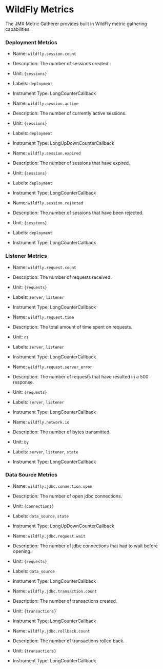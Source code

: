 # WildFly Metrics

The JMX Metric Gatherer provides built in WildFly metric gathering capabilities.

### Deployment Metrics
* Name: `wildfly.session.count`
* Description: The number of sessions created.
* Unit: `{sessions}`
* Labels: `deployment`
* Instrument Type: LongCounterCallback

* Name: `wildfly.session.active`
* Description: The number of currently active sessions.
* Unit: `{sessions}`
* Labels: `deployment`
* Instrument Type: LongUpDownCounterCallback

* Name: `wildfly.session.expired`
* Description: The number of sessions that have expired.
* Unit: `{sessions}`
* Labels: `deployment`
* Instrument Type: LongCounterCallback

* Name: `wildfly.session.rejected`
* Description: The number of sessions that have been rejected.
* Unit: `{sessions}`
* Labels: `deployment`
* Instrument Type: LongCounterCallback

### Listener Metrics
* Name: `wildfly.request.count`
* Description: The number of requests received.
* Unit: `{requests}`
* Labels: `server`, `listener`
* Instrument Type: LongCounterCallback

* Name: `wildfly.request.time`
* Description: The total amount of time spent on requests.
* Unit: `ns`
* Labels: `server`, `listener`
* Instrument Type: LongCounterCallback

* Name: `wildfly.request.server_error`
* Description: The number of requests that have resulted in a 500 response.
* Unit: `{requests}`
* Labels: `server`, `listener`
* Instrument Type: LongCounterCallback

* Name: `wildfly.network.io`
* Description: The number of bytes transmitted.
* Unit: `by`
* Labels: `server`, `listener`, `state`
* Instrument Type: LongCounterCallback

### Data Source Metrics
* Name: `wildfly.jdbc.connection.open`
* Description: The number of open jdbc connections.
* Unit: `{connections}`
* Labels: `data_source`, `state`
* Instrument Type: LongUpDownCounterCallback

* Name: `wildfly.jdbc.request.wait`
* Description: The number of jdbc connections that had to wait before opening.
* Unit: `{requests}`
* Labels: `data_source`
* Instrument Type: LongCounterCallback

* Name: `wildfly.jdbc.transaction.count`
* Description: The number of transactions created.
* Unit: `{transactions}`
* Instrument Type: LongCounterCallback

* Name: `wildfly.jdbc.rollback.count`
* Description: The number of transactions rolled back.
* Unit: `{transactions}`
* Instrument Type: LongCounterCallback
